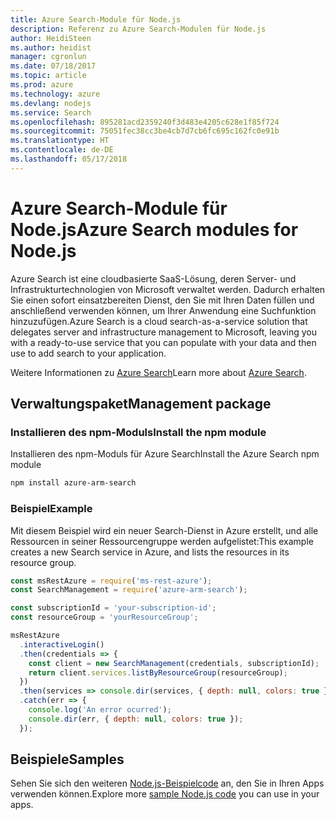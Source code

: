 ```yaml
---
title: Azure Search-Module für Node.js
description: Referenz zu Azure Search-Modulen für Node.js
author: HeidiSteen
ms.author: heidist
manager: cgronlun
ms.date: 07/18/2017
ms.topic: article
ms.prod: azure
ms.technology: azure
ms.devlang: nodejs
ms.service: Search
ms.openlocfilehash: 895281acd2359240f3d483e4205c628e1f85f724
ms.sourcegitcommit: 75051fec38cc3be4cb7d7cb6fc695c162fc0e91b
ms.translationtype: HT
ms.contentlocale: de-DE
ms.lasthandoff: 05/17/2018
---
```

# <a name="azure-search-modules-for-nodejs"></a><span data-ttu-id="889c5-103">Azure Search-Module für Node.js</span><span class="sxs-lookup"><span data-stu-id="889c5-103">Azure Search modules for Node.js</span></span>

<span data-ttu-id="889c5-104">Azure Search ist eine cloudbasierte SaaS-Lösung, deren Server- und Infrastrukturtechnologien von Microsoft verwaltet werden. Dadurch erhalten Sie einen sofort einsatzbereiten Dienst, den Sie mit Ihren Daten füllen und anschließend verwenden können, um Ihrer Anwendung eine Suchfunktion hinzuzufügen.</span><span class="sxs-lookup"><span data-stu-id="889c5-104">Azure Search is a cloud search-as-a-service solution that delegates server and infrastructure management to Microsoft, leaving you with a ready-to-use service that you can populate with your data and then use to add search to your application.</span></span>

<span data-ttu-id="889c5-105">Weitere Informationen zu [Azure Search](https://docs.microsoft.com/azure/search/search-what-is-azure-search)</span><span class="sxs-lookup"><span data-stu-id="889c5-105">Learn more about [Azure Search](https://docs.microsoft.com/azure/search/search-what-is-azure-search).</span></span>

## <a name="management-package"></a><span data-ttu-id="889c5-106">Verwaltungspaket</span><span class="sxs-lookup"><span data-stu-id="889c5-106">Management package</span></span>

### <a name="install-the-npm-module"></a><span data-ttu-id="889c5-107">Installieren des npm-Moduls</span><span class="sxs-lookup"><span data-stu-id="889c5-107">Install the npm module</span></span>

<span data-ttu-id="889c5-108">Installieren des npm-Moduls für Azure Search</span><span class="sxs-lookup"><span data-stu-id="889c5-108">Install the Azure Search npm module</span></span>

```bash
npm install azure-arm-search
```

### <a name="example"></a><span data-ttu-id="889c5-109">Beispiel</span><span class="sxs-lookup"><span data-stu-id="889c5-109">Example</span></span>

<span data-ttu-id="889c5-110">Mit diesem Beispiel wird ein neuer Search-Dienst in Azure erstellt, und alle Ressourcen in seiner Ressourcengruppe werden aufgelistet:</span><span class="sxs-lookup"><span data-stu-id="889c5-110">This example creates a new Search service in Azure, and lists the resources in its resource group.</span></span>

```javascript
const msRestAzure = require('ms-rest-azure');
const SearchManagement = require('azure-arm-search');

const subscriptionId = 'your-subscription-id';
const resourceGroup = 'yourResourceGroup';

msRestAzure
  .interactiveLogin()
  .then(credentials => {
    const client = new SearchManagement(credentials, subscriptionId);
    return client.services.listByResourceGroup(resourceGroup);
  })
  .then(services => console.dir(services, { depth: null, colors: true }))
  .catch(err => {
    console.log('An error ocurred');
    console.dir(err, { depth: null, colors: true });
  });
```

## <a name="samples"></a><span data-ttu-id="889c5-111">Beispiele</span><span class="sxs-lookup"><span data-stu-id="889c5-111">Samples</span></span>

<span data-ttu-id="889c5-112">Sehen Sie sich den weiteren [Node.js-Beispielcode](https://azure.microsoft.com/resources/samples/?platform=nodejs) an, den Sie in Ihren Apps verwenden können.</span><span class="sxs-lookup"><span data-stu-id="889c5-112">Explore more [sample Node.js code](https://azure.microsoft.com/resources/samples/?platform=nodejs) you can use in your apps.</span></span>
